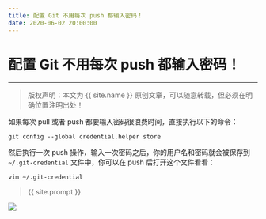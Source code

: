 ```yaml
---
title: 配置 Git 不用每次 push 都输入密码！
date: 2020-06-02 20:00:00
---
```

# 配置 Git 不用每次 push 都输入密码！
***
> 版权声明：本文为 {{ site.name }} 原创文章，可以随意转载，但必须在明确位置注明出处！

如果每次 pull 或者 push 都要输入密码很浪费时间，直接执行以下的命令：

```shell
git config --global credential.helper store
```

然后执行一次 push 操作，输入一次密码之后，你的用户名和密码就会被保存到 `~/.git-credential` 文件中，你可以在 push 后打开这个文件看看：

```shell
vim ~/.git-credential
```




> {{ site.prompt }}



![](https://dlonng.oss-cn-shenzhen.aliyuncs.com/blog/dlonng_qrcode.jpg#pic_center)
